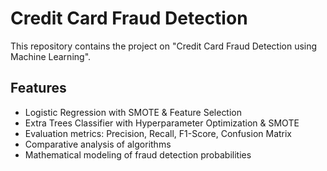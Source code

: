 # Credit Card Fraud Detection

This repository contains the project on "Credit Card Fraud Detection using Machine Learning".


##  Features
- Logistic Regression with SMOTE & Feature Selection  
- Extra Trees Classifier with Hyperparameter Optimization & SMOTE  
- Evaluation metrics: Precision, Recall, F1-Score, Confusion Matrix  
- Comparative analysis of algorithms  
- Mathematical modeling of fraud detection probabilities  




